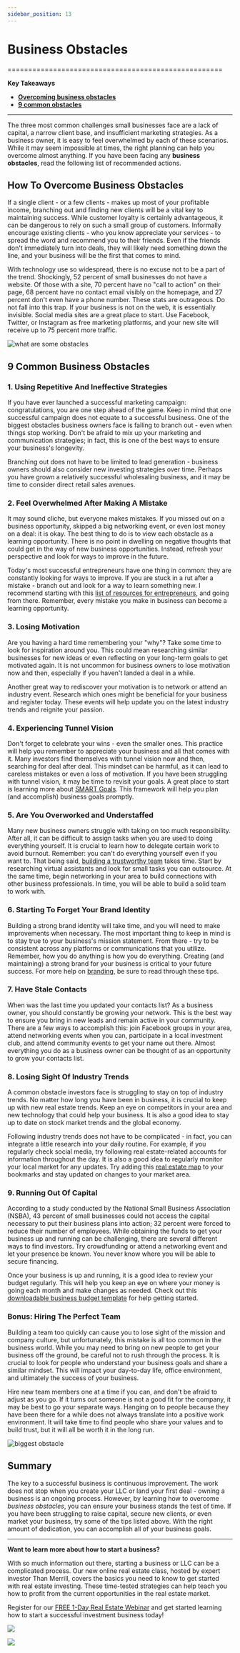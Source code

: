 ```yaml
---
sidebar_position: 13
---
```


# Business Obstacles
====================================================


**Key Takeaways**

*   **[Overcoming business obstacles](#overcome)**
*   **[9 common obstacles](#common-obstacles)**

* * *

The three most common challenges small businesses face are a lack of capital, a narrow client base, and insufficient marketing strategies. As a business owner, it is easy to feel overwhelmed by each of these scenarios. While it may seem impossible at times, the right planning can help you overcome almost anything. If you have been facing any **business obstacles**, read the following list of recommended actions.

How To Overcome Business Obstacles
----------------------------------

If a single client - or a few clients - makes up most of your profitable income, branching out and finding new clients will be a vital key to maintaining success. While customer loyalty is certainly advantageous, it can be dangerous to rely on such a small group of customers. Informally encourage existing clients - who you know appreciate your services - to spread the word and recommend you to their friends. Even if the friends don't immediately turn into deals, they will likely need something down the line, and your business will be the first that comes to mind.

With technology use so widespread, there is no excuse not to be a part of the trend. Shockingly, 52 percent of small businesses do not have a website. Of those with a site, 70 percent have no "call to action" on their page, 68 percent have no contact email visibly on the homepage, and 27 percent don't even have a phone number. These stats are outrageous. Do not fall into this trap. If your business is not on the web, it is essentially invisible. Social media sites are a great place to start. Use Facebook, Twitter, or Instagram as free marketing platforms, and your new site will receive up to 75 percent more traffic.

![what are some obstacles](https://www.fortunebuilders.com/wp-content/uploads/2021/01/what-are-some-obstacles.jpg)

9 Common Business Obstacles
---------------------------

### 1\. Using Repetitive And Ineffective Strategies

If you have ever launched a successful marketing campaign: congratulations, you are one step ahead of the game. Keep in mind that one successful campaign does not equate to a successful business. One of the biggest obstacles business owners face is failing to branch out - even when things stop working. Don't be afraid to mix up your marketing and communication strategies; in fact, this is one of the best ways to ensure your business's longevity.

Branching out does not have to be limited to lead generation - business owners should also consider new investing strategies over time. Perhaps you have grown a relatively successful wholesaling business, and it may be time to consider direct retail sales avenues.

### 2\. Feel Overwhelmed After Making A Mistake

It may sound cliche, but everyone makes mistakes. If you missed out on a business opportunity, skipped a big networking event, or even lost money on a deal: it is okay. The best thing to do is to view each obstacle as a learning opportunity. There is no point in dwelling on negative thoughts that could get in the way of new business opportunities. Instead, refresh your perspective and look for ways to improve in the future.

Today's most successful entrepreneurs have one thing in common: they are constantly looking for ways to improve. If you are stuck in a rut after a mistake - branch out and look for a way to learn something new. I recommend starting with this [list of resources for entrepreneurs](https://www.fortunebuilders.com/40-resources-for-an-entrepreneur-mindset/), and going from there. Remember, every mistake you make in business can become a learning opportunity.

### 3\. Losing Motivation

Are you having a hard time remembering your "why"? Take some time to look for inspiration around you. This could mean researching similar businesses for new ideas or even reflecting on your long-term goals to get motivated again. It is not uncommon for business owners to lose motivation now and then, especially if you haven't landed a deal in a while.

Another great way to rediscover your motivation is to network or attend an industry event. Research which ones might be beneficial for your business and register today. These events will help update you on the latest industry trends and reignite your passion.  


### 4\. Experiencing Tunnel Vision

Don't forget to celebrate your wins - even the smaller ones. This practice will help you remember to appreciate your business and all that comes with it. Many investors find themselves with tunnel vision now and then, searching for deal after deal. This mindset can be harmful, as it can lead to careless mistakes or even a loss of motivation. If you have been struggling with tunnel vision, it may be time to revisit your goals. A great place to start is learning more about [SMART Goals](smart-goals/). This framework will help you plan (and accomplish) business goals promptly.

### 5\. Are You Overworked and Understaffed

Many new business owners struggle with taking on too much responsibility. After all, it can be difficult to assign tasks when you are used to doing everything yourself. It is crucial to learn how to delegate certain work to avoid burnout. Remember: you can't do everything yourself even if you want to. That being said, [building a trustworthy team](building-trust) takes time. Start by researching virtual assistants and look for small tasks you can outsource. At the same time, begin networking in your area to build connections with other business professionals. In time, you will be able to build a solid team to work with.

### 6\. Starting To Forget Your Brand Identity

Building a strong brand identity will take time, and you will need to make improvements when necessary. The most important thing to keep in mind is to stay true to your business's mission statement. From there - try to be consistent across any platforms or communications that you utilize. Remember, how you do anything is how you do everything. Creating (and maintaining) a strong brand for your business is critical to your future success. For more help on [branding](https://www.fortunebuilders.com/real-estate-branding-ideas/), be sure to read through these tips.

### 7\. Have Stale Contacts

When was the last time you updated your contacts list? As a business owner, you should constantly be growing your network. This is the best way to ensure you bring in new leads and remain active in your community. There are a few ways to accomplish this: join Facebook groups in your area, attend networking events when you can, participate in a local investment club, and attend community events to get your name out there. Almost everything you do as a business owner can be thought of as an opportunity to grow your contacts list.

### 8\. Losing Sight Of Industry Trends

A common obstacle investors face is struggling to stay on top of industry trends. No matter how long you have been in business, it is crucial to keep up with new real estate trends. Keep an eye on competitors in your area and new technology that could help your business. It is also a good idea to stay up to date on stock market trends and the global economy.

Following industry trends does not have to be complicated - in fact, you can integrate a little research into your daily routine. For example, if you regularly check social media, try following real estate-related accounts for information throughout the day. It is also a good idea to regularly monitor your local market for any updates. Try adding this [real estate map](https://www.fortunebuilders.com/real-estate-map/) to your bookmarks and stay updated on changes to your market area.

### 9\. Running Out Of Capital

According to a study conducted by the National Small Business Association (NSBA), 43 percent of small businesses could not access the capital necessary to put their business plans into action; 32 percent were forced to reduce their number of employees. While obtaining the funds to get your business up and running can be challenging, there are several different ways to find investors. Try crowdfunding or attend a networking event and let your presence be known. You never know where you will be able to secure financing.

Once your business is up and running, it is a good idea to review your budget regularly. This will help you keep an eye on where your money is going each month and make changes as needed. Check out this [downloadable business budget template](https://www.fortunebuilders.com/budgeting-tips/) for help getting started.

### Bonus: Hiring The Perfect Team

Building a team too quickly can cause you to lose sight of the mission and company culture, but unfortunately, this mistake is all too common in the business world. While you may need to bring on new people to get your business off the ground, be careful not to rush through the process. It is crucial to look for people who understand your business goals and share a similar mindset. This will impact your day-to-day life, office environment, and ultimately the success of your business.

Hire new team members one at a time if you can, and don't be afraid to adjust as you go. If it turns out someone is not a good fit for the company, it may be best to go your separate ways. Hanging on to people because they have been there for a while does not always translate into a positive work environment. It will take time to find people who share your values and to build trust, but it will all be worth it in the long run.

![biggest obstacle](https://www.fortunebuilders.com/wp-content/uploads/2021/01/biggest-obstacle.jpg)

Summary
-------

The key to a successful business is continuous improvement. The work does not stop when you create your LLC or land your first deal - owning a business is an ongoing process. However, by learning how to overcome _business obstacles_, you can ensure your business stands the test of time. If you have been struggling to raise capital, secure new clients, or even market your business, try some of the tips listed above. With the right amount of dedication, you can accomplish all of your business goals.

* * *

**Want to learn more about how to start a business?**

With so much information out there, starting a business or LLC can be a complicated process. Our new online real estate class, hosted by expert investor Than Merrill, covers the basics you need to know to get started with real estate investing. These time-tested strategies can help teach you how to profit from the current opportunities in the real estate market.

Register for our [FREE 1-Day Real Estate Webinar](https://www.fortunebuilders.com/than-merrill-real-estate-virtual-summit/?utm_source=fortunebuilders.com&utm_medium=in-text-link&utm_campaign=registration&utm_term=CTA&utm_content=9-ways-to-overcome-your-businesss-biggest-obstacles) and get started learning how to start a successful investment business today!

[![](https://fb.fortunecdn.com/banner/cta-t2-desktop.png)](https://www.fortunebuilders.com/than-merrill-real-estate-virtual-summit/?utm_source=fortunebuilders.com&utm_medium=in-text-link&utm_campaign=registration&utm_term=CTA&utm_content=9-ways-to-overcome-your-businesss-biggest-obstacles)

[![](https://fb.fortunecdn.com/banner/cta-t2-mobile.png)](https://www.fortunebuilders.com/than-merrill-real-estate-virtual-summit/?utm_source=fortunebuilders.com&utm_medium=in-text-link&utm_campaign=registration&utm_term=CTA&utm_content=9-ways-to-overcome-your-businesss-biggest-obstacles)